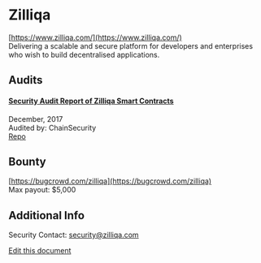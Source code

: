 
# Zilliqa
  
[https://www.zilliqa.com/](https://www.zilliqa.com/)<br>
Delivering a scalable and secure platform for developers and enterprises who wish to build decentralised applications.


## Audits



#### [Security Audit Report of Zilliqa Smart Contracts](https://github.com/ChainSecurity/audits/blob/master/ChainSecurity_Zilliqa.pdf)

December, 2017<br>
Audited by: ChainSecurity<br>
[Repo](https://github.com/Zilliqa/Zilliqa)
      

  

## Bounty

[https://bugcrowd.com/zilliqa](https://bugcrowd.com/zilliqa)<br>
Max payout: $5,000


## Additional Info

Security Contact: security@zilliqa.com


[Edit this document](https://github.com/ConsenSys/blockchainSecurityDB/blob/master/projects/zilliqa.json)